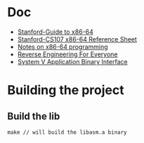 # Doc

- [Stanford-Guide to x86-64](https://web.stanford.edu/class/cs107/guide/x86-64.html)
- [Stanford-CS107 x86-64 Reference Sheet](https://web.stanford.edu/class/archive/cs/cs107/cs107.1252/resources/x86-64-reference.pdf)
- [Notes on x86-64 programming](https://usr.lmf.cnrs.fr/~jcf/ens/compil/x86-64.pdf)
- [Reverse Engineering For Everyone](https://0xinfection.github.io/reversing/reversing-for-everyone.pdf)
- [System V Application Binary Interface](https://refspecs.linuxbase.org/elf/x86_64-abi-0.99.pdf)

# Building the project

## Build the lib

```
make // will build the libasm.a binary
```
